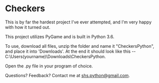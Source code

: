 # Checkers

This is by far the hardest project I've ever attempted, and I'm very happy with how it turned out.

This project utilizes PyGame and is built in Python 3.6.

To use, download all files, unzip the folder and name it "CheckersPython", and place it into 'Downloads'. At the end it should look like this -- C:\Users\(yourname)\Downloads\CheckersPython.

Open the .py file in your program of choice.

Questions? Feedback? Contact me at shs.python@gmail.com.
